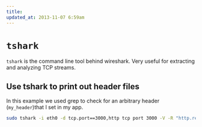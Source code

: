 ```yaml
---
title:
updated_at: 2013-11-07 6:59am
---
```


# `tshark`

`tshark` is the command line tool behind wireshark. Very useful for extracting and analyzing TCP streams.

## Use tshark to print out header files

In this example we used grep to check for an arbitrary header (`my_header`)that I set in my app.

```sh
sudo tshark -i eth0 -d tcp.port==3000,http tcp port 3000 -V -R "http.response" | grep my_header -B 10 -A 10
```

